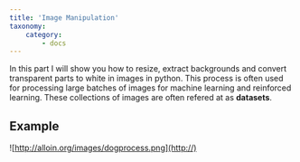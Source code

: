 ```yaml
---
title: 'Image Manipulation'
taxonomy:
    category:
        - docs
---
```


In this part I will show you how to resize, extract backgrounds and convert 
transparent parts to white in images in python.
This process is often used for processing large batches of images for machine
learning and reinforced learning. These collections of images are often refered
at as **datasets**.

## Example
![http://alloin.org/images/dogprocess.png](http://)